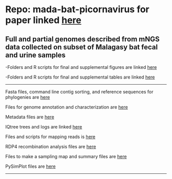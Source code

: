 # Repo: mada-bat-picornavirus for paper linked [here]()
Full and partial genomes described from mNGS data collected on subset of Malagasy bat fecal and urine samples
---

-Folders and R scripts for final and supplemental figures are linked [here](https://github.com/brooklabteam/mada-bat-picornavirus/tree/main/final_figures)

-Folders and R scripts for final and supplemental tables are linked [here](https://github.com/brooklabteam/mada-bat-picornavirus/tree/main/final_tables)

---

Fasta files, command line contig sorting, and reference sequences for phylogenies are [here](https://github.com/brooklabteam/mada-bat-picornavirus/tree/main/fasta_files)

Files for genome annotation and characterization are [here](https://github.com/brooklabteam/mada-bat-picornavirus/tree/main/genome_annotation_and_characterization)

Metadata files are [here](https://github.com/brooklabteam/mada-bat-picornavirus/tree/main/metadata)

IQtree trees and logs are linked [here](https://github.com/brooklabteam/mada-bat-picornavirus/tree/main/IQtree_phylogenies)

Files and scripts for mapping reads is [here](https://github.com/brooklabteam/mada-bat-picornavirus/tree/main/read_mapping)

RDP4 recombination analysis files are [here](https://github.com/brooklabteam/mada-bat-picornavirus/tree/main/recombination)

Files to make a sampling map and summary files are [here](https://github.com/brooklabteam/mada-bat-picornavirus/tree/main/sampling_map)

PySimPlot files are [here](https://github.com/brooklabteam/mada-bat-picornavirus/tree/main/PySimPlot)

---

